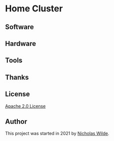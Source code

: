 # Home Cluster

## Software



## Hardware



## Tools



## Thanks


## License

[Apache 2.0 License](https://github.com/nicholaswilde/home-cluster/blob/main/LICENSE)

## Author

This project was started in 2021 by [Nicholas Wilde](https://github.com/nicholaswilde/).
